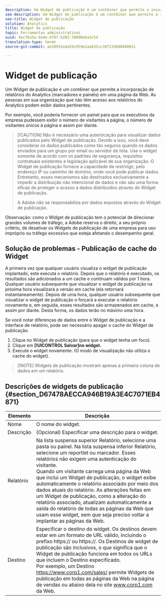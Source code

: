 ```yaml
---
description: Um Widget de publicação é um contêiner que permite a incorporação de relatórios de marketing (somente marcadores e painéis) em uma página da Web. As pessoas que não possuem acesso aos relatórios de marketing em sua organização podem visualizar os dados pertinentes.
seo-description: Um Widget de publicação é um contêiner que permite a incorporação de relatórios de marketing (somente marcadores e painéis) em uma página da Web. As pessoas que não possuem acesso aos relatórios de marketing em sua organização podem visualizar os dados pertinentes.
seo-title: Widget de publicação
solution: Analytics
title: Widget de publicação
topic: Ferramentas administrativas
uuid: 4ecf6a5a-8a4e-4707-b282-39890eba3c5d
translation-type: tm+mt
source-git-commit: ae18932eda59c059e2aa635cc30f233b88840031

---
```



# Widget de publicação

Um Widget de publicação é um contêiner que permite a incorporação de relatórios do Analytics (marcadores e painéis) em uma página da Web. As pessoas em sua organização que não têm acesso aos relatórios do Analytics podem exibir dados pertinentes.

Por exemplo, você poderia fornecer um painel para que os executivos da empresa pudessem exibir o número de visitantes à página, o número de visitantes únicos à página e assim por diante.

> [!CAUTION] Não é necessário uma autenticação para visualizar dados publicados pelo Widget de publicação. Devido a isso, você deve considerar os dados publicados como tão seguros quando os dados enviados para um grupo por email ou servidor de lista. Use o widget somente de acordo com os padrões de segurança, requisitos contratuais existentes e legislação aplicável de sua organização. O Widget de publicação fornece a capacidade de restringir, pelo endereço IP ou caminho de domínio, onde você pode publicar dados. Entretanto, esses mecanismos são destinados exclusivamente a impedir a distribuição não intencional de dados e não são uma forma eficaz de proteger o acesso a dados distribuídos através do Widget de publicação.
>
> A Adobe não se responsabiliza por dados expostos através do Widget de publicação.

Observação: como o Widget de publicação tem o potencial de direcionar grandes volumes de tráfego, a Adobe reserva o direito, a seu próprio critério, de desativar os Widgets de publicação de uma empresa para uso impróprio ou tráfego excessivo que esteja afetando o desempenho geral.

## Solução de problemas - Publicação de cache do Widget

A primeira vez que qualquer usuário visualiza o widget de publicação implantado, este executa o relatório. Depois que o relatório é executado, os resultados são adicionados a um cache e continuam válidos por 1 hora. Qualquer usuário subsequente que visualizar o widget de publicação na próxima hora visualizará a versão em cache (ela retornará instantaneamente). Depois de uma hora, qualquer usuário subsequente que visualizar o widget de publicação o forçará a executar o relatório novamente e, em seguida, esses resultados são armazenados em cache, e assim por diante. Desta forma, os dados terão no máximo uma hora.

Se você notar diferenças de dados entre o Widget de publicação e a interface de relatório, pode ser necessário apagar o cache do Widget de publicação.

1. Clique no Widget de publicação (para que o widget tenha um foco).
1. Clique em **[!UICONTROL Salvar]no widget.**
1. Execute o widget novamente. (O modo de visualização não utiliza o cache do widget).

> [!NOTE] Widgets de publicação mostram apenas a primeira coluna de dados em um relatório.

## Descrições de widgets de publicação {#section_D67478AECCA946B19A3E4C7071EB4871}

| Elemento | Descrição |
|--- |--- |
| Nome | O nome do widget. |
| Descrição | (Opcional) Especificar uma descrição para o widget. |
| Relatório | Na lista suspensa superior Relatório, selecione uma pasta ou painel. Na lista suspensa inferior Relatório, selecione um reportlet ou marcador.  Esses relatórios não exigem uma autenticação do visitante. <br>Quando um visitante carrega uma página da Web que inclui um Widget de publicação, o widget exibe automaticamente o relatório associado por meio dos dados atuais do relatório. As alterações feitas em um Widget de publicação, como a alteração do relatório associado, atualizam automaticamente a saída do relatório de todas as páginas da Web que usam esse widget, sem que seja preciso voltar a implantar as páginas da Web.</br> |
| Destino | Especificar o destino do widget.   Os destinos devem estar em um formato de URL válido, incluindo o prefixo https:// ou https://. Os Destinos de widget de publicação são inclusivos, o que significa que o Widget de publicação funciona em todos os URLs que incluem o Destino especificado. <br>Por exemplo, um Destino https://www.corp1.com/sales/ permite Widgets de publicação em todas as páginas da Web na página de vendas ou abaixo dela no site www.corp1.com da Web.</br> |